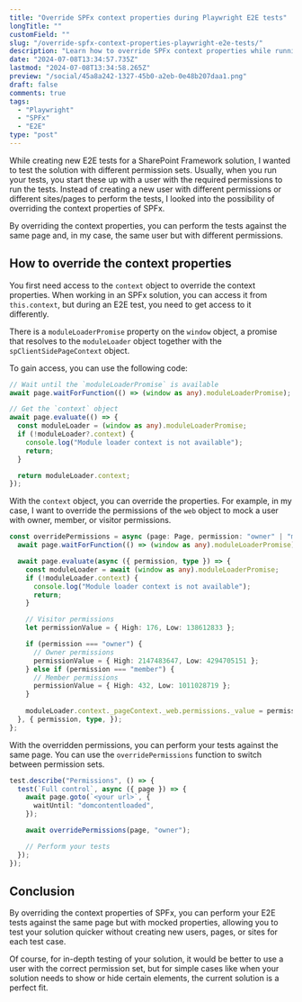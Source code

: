```yaml
---
title: "Override SPFx context properties during Playwright E2E tests"
longTitle: ""
customField: ""
slug: "/override-spfx-context-properties-playwright-e2e-tests/"
description: "Learn how to override SPFx context properties while running Playwright E2E tests. It allows you to perform tests with your mocked properties."
date: "2024-07-08T13:34:57.735Z"
lastmod: "2024-07-08T13:34:58.265Z"
preview: "/social/45a8a242-1327-45b0-a2eb-0e48b207daa1.png"
draft: false
comments: true
tags:
  - "Playwright"
  - "SPFx"
  - "E2E"
type: "post"
---
```


While creating new E2E tests for a SharePoint Framework solution, I wanted to test the solution with different permission sets. Usually, when you run your tests, you start these up with a user with the required permissions to run the tests. Instead of creating a new user with different permissions or different sites/pages to perform the tests, I looked into the possibility of overriding the context properties of SPFx.

By overriding the context properties, you can perform the tests against the same page and, in my case, the same user but with different permissions.

## How to override the context properties

You first need access to the `context` object to override the context properties. When working in an SPFx solution, you can access it from `this.context`, but during an E2E test, you need to get access to it differently.

There is a `moduleLoaderPromise` property on the `window` object, a promise that resolves to the `moduleLoader` object together with the `spClientSidePageContext` object.

To gain access, you can use the following code:

```typescript title="Get access to the context object"
// Wait until the `moduleLoaderPromise` is available
await page.waitForFunction(() => (window as any).moduleLoaderPromise);

// Get the `context` object
await page.evaluate(() => {
  const moduleLoader = (window as any).moduleLoaderPromise;
  if (!moduleLoader?.context) {
    console.log("Module loader context is not available");
    return;
  }

  return moduleLoader.context;
});
```

With the `context` object, you can override the properties. For example, in my case, I want to override the permissions of the `web` object to mock a user with owner, member, or visitor permissions.

```typescript title="Override the permissions of the web object"
const overridePermissions = async (page: Page, permission: "owner" | "member" | "visitor",) => {
  await page.waitForFunction(() => (window as any).moduleLoaderPromise);

  await page.evaluate(async ({ permission, type }) => {
    const moduleLoader = await (window as any).moduleLoaderPromise;
    if (!moduleLoader.context) {
      console.log("Module loader context is not available");
      return;
    }

    // Visitor permissions
    let permissionValue = { High: 176, Low: 138612833 };

    if (permission === "owner") {
      // Owner permissions
      permissionValue = { High: 2147483647, Low: 4294705151 };
    } else if (permission === "member") {
      // Member permissions
      permissionValue = { High: 432, Low: 1011028719 };
    }
    
    moduleLoader.context._pageContext._web.permissions._value = permissionValue;
  }, { permission, type, });
};
```

With the overridden permissions, you can perform your tests against the same page. You can use the `overridePermissions` function to switch between permission sets.

```typescript title="Perform tests with different permissions"
test.describe("Permissions", () => {
  test(`Full control`, async ({ page }) => {
    await page.goto(`<your url>`, {
      waitUntil: "domcontentloaded",
    });

    await overridePermissions(page, "owner");

    // Perform your tests
  });
});
```

## Conclusion

By overriding the context properties of SPFx, you can perform your E2E tests against the same page but with mocked properties, allowing you to test your solution quicker without creating new users, pages, or sites for each test case.

Of course, for in-depth testing of your solution, it would be better to use a user with the correct permission set, but for simple cases like when your solution needs to show or hide certain elements, the current solution is a perfect fit.
